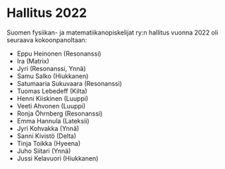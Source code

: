 # Hallitus 2022

Suomen fysiikan- ja matematiikanopiskelijat ry:n hallitus vuonna 2022
oli seuraava kokoonpanoltaan:

* Eppu Heinonen (Resonanssi)
* Ira (Matrix)
* Jyri (Resonanssi, Ynnä)
* Samu Salko (Hiukkanen)
* Satumaaria Sukuvaara (Resonanssi)
* Tuomas Lebedeff (Kilta)
* Henni Kiiskinen (Luuppi)
* Veeti Ahvonen (Luuppi)
* Ronja Öhrnberg (Resonanssi)
* Emma Hannula (Lateksii)
* Jyri Kohvakka (Ynnä)
* Sanni Kivistö (Delta)
* Tinja Toikka (Hyeena)
* Juho Siitari (Ynnä)
* Jussi Kelavuori (Hiukkanen)
